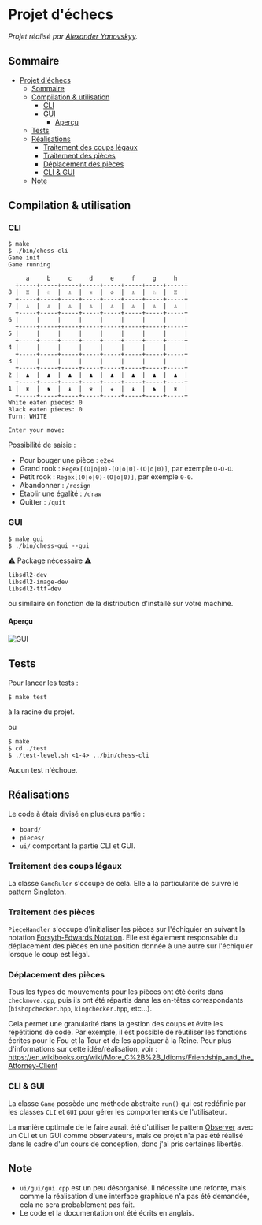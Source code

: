 # Projet d'échecs 
*Projet réalisé par [Alexander Yanovskyy](https://yanovskyy.com).* 

## Sommaire
- [Projet d'échecs](#projet-déchecs)
  - [Sommaire](#sommaire)
  - [Compilation \& utilisation](#compilation--utilisation)
    - [CLI](#cli)
    - [GUI](#gui)
      - [Aperçu](#aperçu)
  - [Tests](#tests)
  - [Réalisations](#réalisations)
    - [Traitement des coups légaux](#traitement-des-coups-légaux)
    - [Traitement des pièces](#traitement-des-pièces)
    - [Déplacement des pièces](#déplacement-des-pièces)
    - [CLI \& GUI](#cli--gui)
  - [Note](#note)

## Compilation & utilisation
### CLI
```
$ make
$ ./bin/chess-cli
Game init
Game running

     a     b     c     d     e     f     g     h    
  +-----+-----+-----+-----+-----+-----+-----+-----+
8 |  ♖  |  ♘  |  ♗  |  ♕  |  ♔  |  ♗  |  ♘  |  ♖  |
  +-----+-----+-----+-----+-----+-----+-----+-----+
7 |  ♙  |  ♙  |  ♙  |  ♙  |  ♙  |  ♙  |  ♙  |  ♙  |
  +-----+-----+-----+-----+-----+-----+-----+-----+
6 |     |     |     |     |     |     |     |     |
  +-----+-----+-----+-----+-----+-----+-----+-----+
5 |     |     |     |     |     |     |     |     |
  +-----+-----+-----+-----+-----+-----+-----+-----+
4 |     |     |     |     |     |     |     |     |
  +-----+-----+-----+-----+-----+-----+-----+-----+
3 |     |     |     |     |     |     |     |     |
  +-----+-----+-----+-----+-----+-----+-----+-----+
2 |  ♟  |  ♟  |  ♟  |  ♟  |  ♟  |  ♟  |  ♟  |  ♟  |
  +-----+-----+-----+-----+-----+-----+-----+-----+
1 |  ♜  |  ♞  |  ♝  |  ♛  |  ♚  |  ♝  |  ♞  |  ♜  |
  +-----+-----+-----+-----+-----+-----+-----+-----+
White eaten pieces: 0
Black eaten pieces: 0
Turn: WHITE

Enter your move: 
```
Possibilité de saisie : 
- Pour bouger une pièce : ``e2e4``
- Grand rook : ``Regex[(O|o|0)-(O|o|0)-(O|o|0)]``, par exemple ``O-O-O``.
- Petit rook : ``Regex[(O|o|0)-(O|o|0)]``, par exemple ``0-0``.
- Abandonner : ``/resign``
-  Etablir une égalité : ``/draw``
- Quitter : ``/quit``

### GUI
```
$ make gui
$ ./bin/chess-gui --gui
```

⚠️ Package nécessaire ⚠️ 
```
libsdl2-dev
libsdl2-image-dev
libsdl2-ttf-dev
```
ou similaire en fonction de la distribution d'installé sur votre machine.


#### Aperçu
![GUI](https://i.imgur.com/RW7rHsh.png)

## Tests
Pour lancer les tests :
```
$ make test
```
à la racine du projet.

ou

```
$ make
$ cd ./test
$ ./test-level.sh <1-4> ../bin/chess-cli
```

Aucun test n'échoue.

## Réalisations
Le code à étais divisé en plusieurs partie :
- ``board/``
- ``pieces/`` 
- ``ui/``  comportant la partie CLI et GUI.

### Traitement des coups légaux
La classe ``GameRuler`` s'occupe de cela. Elle a la particularité de suivre le pattern [Singleton](https://refactoring.guru/design-patterns/singleton).

### Traitement des pièces
``PieceHandler`` s'occupe d'initialiser les pièces sur l'échiquier en suivant la notation [Forsyth-Edwards Notation](https://en.wikipedia.org/wiki/Forsyth%E2%80%93Edwards_Notation). Elle est également responsable du déplacement des pièces en une position donnée à une autre sur l'échiquier lorsque le coup est légal.

### Déplacement des pièces
Tous les types de mouvements pour les pièces ont été écrits dans ``checkmove.cpp``, puis ils ont été répartis dans les en-têtes correspondants (``bishopchecker.hpp``, ``kingchecker.hpp``, etc...).

Cela permet une granularité dans la gestion des coups et évite les répétitions de code. Par exemple, il est possible de réutiliser les fonctions écrites pour le Fou et la Tour et de les appliquer à la Reine. Pour plus d'informations sur cette idée/réalisation, voir :
https://en.wikibooks.org/wiki/More_C%2B%2B_Idioms/Friendship_and_the_Attorney-Client

### CLI & GUI
La classe ``Game`` possède une méthode abstraite ``run()`` qui est redéfinie par les classes ``CLI`` et ``GUI`` pour gérer les comportements de l'utilisateur.

La manière optimale de le faire aurait été d'utiliser le pattern  [Observer](https://refactoring.guru/design-patterns/observer) avec un CLI et un GUI comme observateurs, mais ce projet n'a pas été réalisé dans le cadre d'un cours de conception, donc j'ai pris certaines libertés.

## Note
- ``ui/gui/gui.cpp`` est un peu désorganisé. Il nécessite une refonte, mais comme la réalisation d'une interface graphique n'a pas été demandée, cela ne sera probablement pas fait.
- Le code et la documentation ont été écrits en anglais.


